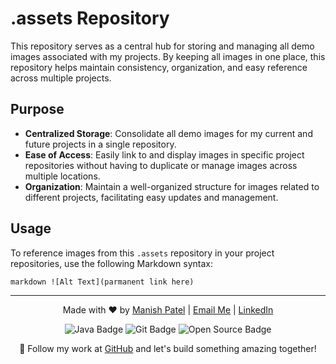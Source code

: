 # .assets Repository

This repository serves as a central hub for storing and managing all demo images associated with my projects. By keeping all images in one place, this repository helps maintain consistency, organization, and easy reference across multiple projects.

## Purpose

- **Centralized Storage**: Consolidate all demo images for my current and future projects in a single repository.
- **Ease of Access**: Easily link to and display images in specific project repositories without having to duplicate or manage images across multiple locations.
- **Organization**: Maintain a well-organized structure for images related to different projects, facilitating easy updates and management.


## Usage

To reference images from this `.assets` repository in your project repositories, use the following Markdown syntax:

`markdown
![Alt Text](parmanent link here)
`

---

<p align="center">
  Made with ❤️ by <a href="https://www.instagram.com/its_maneeshk_/" target="_blank">Manish Patel</a> | 
  <a href="mailto:maneeshkurmii@gmail.com">Email Me</a> | 
  <a href="https://www.linkedin.com/in/itsmaneeshk/" target="_blank">LinkedIn</a>
</p>

<p align="center">
  <img src="https://img.shields.io/badge/Code-Java-blue?style=flat-square&logo=java" alt="Java Badge">
  <img src="https://img.shields.io/badge/Tool-Git-orange?style=flat-square&logo=git" alt="Git Badge">
  <img src="https://img.shields.io/badge/Project-Open%20Source-brightgreen?style=flat-square" alt="Open Source Badge">
</p>

<p align="center">
  🚀 Follow my work at <a href="https://github.com/its-maneeshk" target="_blank">GitHub</a> and let's build something amazing together!
</p>
